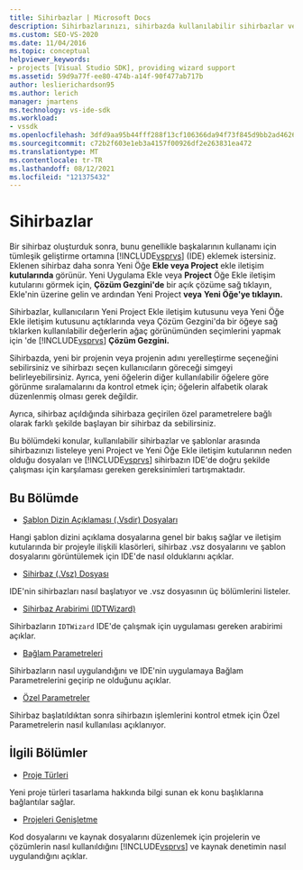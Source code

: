 ```yaml
---
title: Sihirbazlar | Microsoft Docs
description: Sihirbazlarınızı, sihirbazda kullanılabilir sihirbazlar ve şablonlar arasında nasıl listeleyebilirsiniz Visual Studio sihirbazının IDE'de karşılaması gereken gereksinimler hakkında bilgi edinebilirsiniz.
ms.custom: SEO-VS-2020
ms.date: 11/04/2016
ms.topic: conceptual
helpviewer_keywords:
- projects [Visual Studio SDK], providing wizard support
ms.assetid: 59d9a77f-ee80-474b-a14f-90f477ab717b
author: leslierichardson95
ms.author: lerich
manager: jmartens
ms.technology: vs-ide-sdk
ms.workload:
- vssdk
ms.openlocfilehash: 3dfd9aa95b44fff288f13cf106366da94f73f845d9bb2ad4626830d8b6fe7b02
ms.sourcegitcommit: c72b2f603e1eb3a4157f00926df2e263831ea472
ms.translationtype: MT
ms.contentlocale: tr-TR
ms.lasthandoff: 08/12/2021
ms.locfileid: "121375432"
---
```

# <a name="wizards"></a>Sihirbazlar
Bir sihirbaz oluşturduk sonra, bunu genellikle başkalarının kullanamı için tümleşik geliştirme ortamına [!INCLUDE[vsprvs](../../code-quality/includes/vsprvs_md.md)] (IDE) eklemek istersiniz. Eklenen sihirbaz daha sonra Yeni Öğe **Ekle veya Project** ekle iletişim **kutularında** görünür. Yeni Uygulama Ekle veya **Project**  Öğe Ekle iletişim kutularını görmek için, **Çözüm Gezgini'de** bir açık çözüme sağ tıklayın, Ekle'nin üzerine gelin ve ardından Yeni Project **veya** **Yeni Öğe'ye tıklayın.**

 Sihirbazlar, kullanıcıların Yeni Project Ekle iletişim kutusunu veya Yeni Öğe Ekle iletişim kutusunu açtıklarında veya Çözüm Gezgini'da bir öğeye sağ tıklarken kullanılabilir değerlerin ağaç görünümünden seçimlerini yapmak için 'de [!INCLUDE[vsprvs](../../code-quality/includes/vsprvs_md.md)] **Çözüm Gezgini.**  

 Sihirbazda, yeni bir projenin veya projenin adını yerelleştirme seçeneğini sebilirsiniz ve sihirbazı seçen kullanıcıların göreceği simgeyi belirleyebilirsiniz. Ayrıca, yeni öğelerin diğer kullanılabilir öğelere göre görünme sıralamalarını da kontrol etmek için; öğelerin alfabetik olarak düzenlenmiş olması gerek değildir.

 Ayrıca, sihirbaz açıldığında sihirbaza geçirilen özel parametrelere bağlı olarak farklı şekilde başlayan bir sihirbaz da sebilirsiniz.

 Bu bölümdeki konular, kullanılabilir sihirbazlar ve şablonlar arasında sihirbazınızı listeleye yeni Project ve Yeni Öğe Ekle iletişim kutularının neden olduğu dosyaları ve [!INCLUDE[vsprvs](../../code-quality/includes/vsprvs_md.md)]  sihirbazın IDE'de doğru şekilde çalışması için karşılaması gereken gereksinimleri tartışmaktadır. 

## <a name="in-this-section"></a>Bu Bölümde
- [Şablon Dizin Açıklaması (.Vsdir) Dosyaları](../../extensibility/internals/template-directory-description-dot-vsdir-files.md)

 Hangi şablon dizini açıklama dosyalarına genel bir bakış sağlar ve iletişim kutularında bir projeyle ilişkili klasörleri, sihirbaz .vsz dosyalarını ve şablon dosyalarını görüntülemek için IDE'de nasıl olduklarını açıklar.

- [Sihirbaz (.Vsz) Dosyası](../../extensibility/internals/wizard-dot-vsz-file.md)

 IDE'nin sihirbazları nasıl başlatıyor ve .vsz dosyasının üç bölümlerini listeler.

- [Sihirbaz Arabirimi (IDTWizard)](../../extensibility/internals/wizard-interface-idtwizard.md)

 Sihirbazların `IDTWizard` IDE'de çalışmak için uygulaması gereken arabirimi açıklar.

- [Bağlam Parametreleri](../../extensibility/internals/context-parameters.md)

 Sihirbazların nasıl uygulandığını ve IDE'nin uygulamaya Bağlam Parametrelerini geçirip ne olduğunu açıklar.

- [Özel Parametreler](../../extensibility/internals/custom-parameters.md)

 Sihirbaz başlatıldıktan sonra sihirbazın işlemlerini kontrol etmek için Özel Parametrelerin nasıl kullanılası açıklanıyor.

## <a name="related-sections"></a>İlgili Bölümler
- [Proje Türleri](../../extensibility/internals/project-types.md)

 Yeni proje türleri tasarlama hakkında bilgi sunan ek konu başlıklarına bağlantılar sağlar.

- [Projeleri Genişletme](../../extensibility/extending-projects.md)

 Kod dosyalarını ve kaynak dosyalarını düzenlemek için projelerin ve çözümlerin nasıl kullanıldığını [!INCLUDE[vsprvs](../../code-quality/includes/vsprvs_md.md)] ve kaynak denetimin nasıl uygulandığını açıklar.

